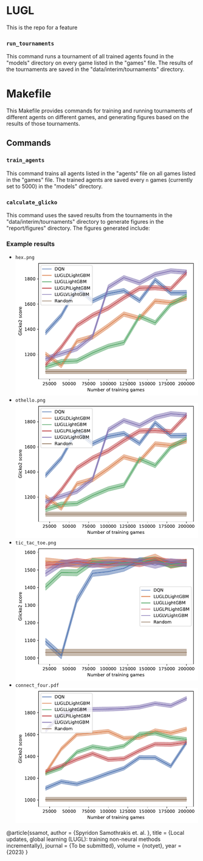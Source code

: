 # LUGL

This is the repo for a feature 




### `run_tournaments`

This command runs a tournament of all trained agents found in the "models" directory on every game listed in the "games" file. The results of the tournaments are saved in the "data/interim/tournaments" directory.

# Makefile

This Makefile provides commands for training and running tournaments of different agents on different games, and generating figures based on the results of those tournaments.

## Commands

### `train_agents`

This command trains all agents listed in the "agents" file on all games listed in the "games" file. The trained agents are saved every `n` games (currently set to 5000) in the "models" directory.




### `calculate_glicko`

This command uses the saved results from the tournaments in the "data/interim/tournaments" directory to generate figures in the "report/figures" directory. The figures generated include:

### Example results

- `hex.png` ![hex](/reports/figures/hex.png)
- `othello.png` ![othello](/reports/figures/othello.png)
- `tic_tac_toe.png` ![tic-tac-toe](/reports/figures/tic_tac_toe.png)
- `connect_four.pdf` ![connect-4](/reports/figures/connect_four.png)

@article{ssamot,
  author    = {Spyridon Samothrakis et. al. },
  title     = {Local updates, global learning (LUGL): training
non-neural methods incrementally},
  journal   = {To be submitted},
  volume    = {notyet},
  year      = {2023}
}
